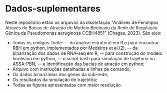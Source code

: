 # Dados-suplementares

Neste repositório estão os arquivos da dissertação "Análises de Fenótipos Através de Bacias de Atração do Modelo Booleano da Rede de Regulação Gênica da Pseudomonas aeruginosa CCBH4851" (Chagas, 2023). São eles:

  - Todos os códigos-fonte:
    -- da análise estrutural em R e para encontrar RBH em python, implementados por Medeiros et al.(2), 
    -- da binarização dos dados de RNA-seq em R, 
    -- para construção do modelo booleano em python, 
    -- o script bash para simulação de trajetória no ASSA-PBN, 
    -- a identificação das bacias de atração em python;
  - Arquivo com instruções detalhadas e linhas de comando;
  - Os dados binarizados dos genes da sub-rede;
  - Os resultados da simulação de trajetória;
  - Todas as figuras apresentadas com maior resolução.
